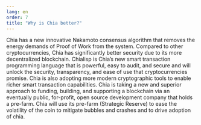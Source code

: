 ```yaml
---
lang: en
order: 7
title: "Why is Chia better?"
---
```


Chia has a new innovative Nakamoto consensus algorithm that removes the energy demands of Proof of Work from the system. Compared to other cryptocurrencies, Chia has significantly better security due to its more decentralized blockchain. Chialisp is Chia’s new smart transaction programming language that is powerful, easy to audit, and secure and will unlock the security, transparency, and ease of use that cryptocurrencies promise. Chia is also adopting more modern cryptographic tools to enable richer smart transaction capabilities. Chia is taking a new and superior approach to funding, building, and supporting a blockchain via an eventually public, for-profit, open source development company that holds a pre-farm. Chia will use its pre-farm (Strategic Reserve) to ease the volatility of the coin to mitigate bubbles and crashes and to drive adoption of chia.
